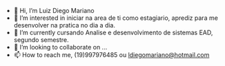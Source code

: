 - 👋 Hi, I’m Luiz Diego Mariano
- 👀 I’m interested in  iniciar na area de ti como estagiario, aprediz para me desenvolver na pratica no dia a dia.
- 🌱 I’m currently  cursando Analise e desenvolvimento de sistemas EAD, segundo semestre.
- 💞️ I’m looking to collaborate on ...
- 📫 How to reach me, (19)997976485 ou ldiegomariano@hotmail.com

<!---
Luizmnmariano/Luizmnmariano is a ✨ special ✨ repository because its `README.md` (this file) appears on your GitHub profile.
You can click the Preview link to take a look at your changes.
--->

